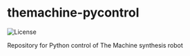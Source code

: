 # themachine-pycontrol
![License](https://img.shields.io/github/license/aspuru-guzik-group/themachine-pycontrol)

Repository for Python control of The Machine synthesis robot
